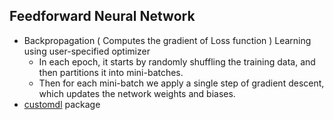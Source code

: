 ## Feedforward Neural Network   
* Backpropagation ( Computes the gradient of Loss function ) Learning using user-specified optimizer  
    * In each epoch, it starts by randomly shuffling the training data, and then partitions it into mini-batches. 
    * Then for each mini-batch we apply a single step of gradient descent, which updates the network weights and biases. 
* [customdl](https://pypi.org/project/customdl/) package
